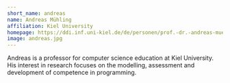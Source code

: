 ```yaml
---
short_name: andreas
name: Andreas Mühling
affiliation: Kiel University
homepage: https://ddi.inf.uni-kiel.de/de/personen/prof.-dr.-andreas-muehling
image: andreas.jpg
---
```


Andreas is a professor for computer science education at Kiel University. His interest in research focuses on the modelling, assessment and development of competence in programming.
